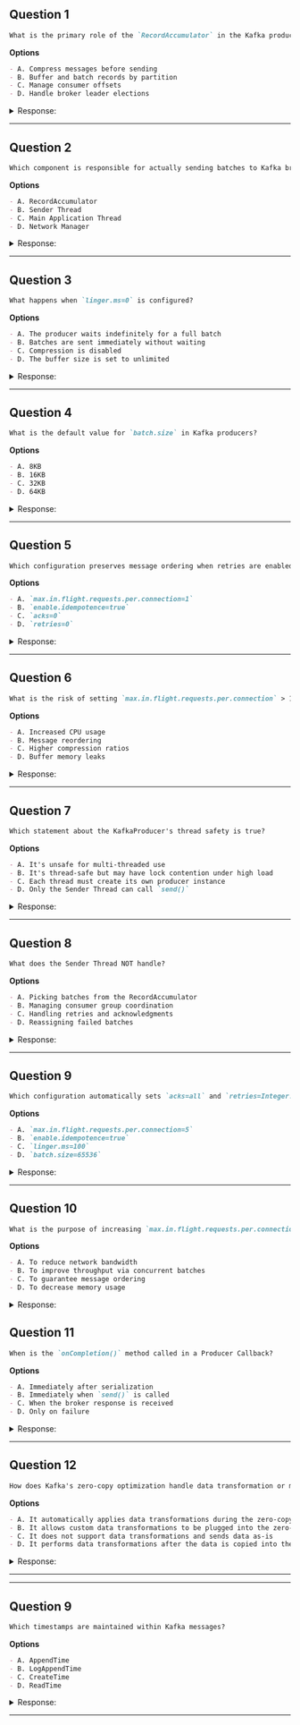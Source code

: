 ## Question 1

```markdown
What is the primary role of the `RecordAccumulator` in the Kafka producer?
```

**Options**
```markdown
- A. Compress messages before sending
- B. Buffer and batch records by partition
- C. Manage consumer offsets
- D. Handle broker leader elections
```

<details><summary>Response:</summary>

**Answer:** B

**Explanation:**

```markdown
The `RecordAccumulator` groups records by partition into batches for efficient sending.

- A. Incorrect: Compression happens after batching.
- B. Correct: The `RecordAccumulator` buffers and batches records.
- C. Incorrect: Consumer offsets are managed by the broker/consumer.
- D. Incorrect: Leader elections are handled by ZooKeeper/Kafka brokers.
```

</details>

---

## Question 2

```markdown
Which component is responsible for actually sending batches to Kafka brokers?
```

**Options**
```markdown
- A. RecordAccumulator
- B. Sender Thread
- C. Main Application Thread
- D. Network Manager
```

<details><summary>Response:</summary>

**Answer:** B

**Explanation:**

```markdown
The Sender Thread is a dedicated background thread that sends batches from the `RecordAccumulator`.

- A. Incorrect: The `RecordAccumulator` only buffers records.
- B. Correct: The Sender Thread handles transmission.
- C. Incorrect: The main thread only adds records to the buffer.
- D. Incorrect: There is no "Network Manager" component.
```

</details>

---

## Question 3

```markdown
What happens when `linger.ms=0` is configured?
```

**Options**
```markdown
- A. The producer waits indefinitely for a full batch
- B. Batches are sent immediately without waiting
- C. Compression is disabled
- D. The buffer size is set to unlimited
```

<details><summary>Response:</summary>

**Answer:** B

**Explanation:**

```markdown
`linger.ms=0` means the producer won't wait to send a batch (optimizing for latency).

- A. Incorrect: This would happen with a very high `linger.ms`.
- B. Correct: Batches are sent immediately.
- C. Incorrect: `linger.ms` doesn't affect compression.
- D. Incorrect: Buffer size is controlled by `buffer.memory`.
```

</details>

---

## Question 4

```markdown
What is the default value for `batch.size` in Kafka producers?
```

**Options**
```markdown
- A. 8KB
- B. 16KB
- C. 32KB
- D. 64KB
```

<details><summary>Response:</summary>

**Answer:** B

**Explanation:**

```markdown
The default `batch.size` is 16KB.

- A. Incorrect: Too small for the default.
- B. Correct: Default is 16KB.
- C. Incorrect: Common tuning value but not default.
- D. Incorrect: Used for high-throughput tuning.
```

</details>

---

## Question 5

```markdown
Which configuration preserves message ordering when retries are enabled?
```

**Options**
```markdown
- A. `max.in.flight.requests.per.connection=1`
- B. `enable.idempotence=true`
- C. `acks=0`
- D. `retries=0`
```

<details><summary>Response:</summary>

**Answer:** B

**Explanation:**

```markdown
`enable.idempotence=true` ensures ordering even with multiple in-flight requests.

- A. Incorrect: Setting this to 1 also works but reduces throughput.
- B. Correct: Idempotence preserves ordering automatically.
- C. Incorrect: `acks=0` disables retries and ordering guarantees.
- D. Incorrect: `retries=0` disables retries entirely.
```

</details>

---

## Question 6

```markdown
What is the risk of setting `max.in.flight.requests.per.connection` > 1 without idempotence?
```

**Options**
```markdown
- A. Increased CPU usage
- B. Message reordering
- C. Higher compression ratios
- D. Buffer memory leaks
```

<details><summary>Response:</summary>

**Answer:** B

**Explanation:**

```markdown
Without idempotence, multiple in-flight requests can cause message reordering during retries.

- A. Incorrect: CPU usage isn't directly affected.
- B. Correct: The main risk is message reordering.
- C. Incorrect: Compression is unrelated to in-flight requests.
- D. Incorrect: Buffer memory is managed separately.
```

</details>

---

## Question 7

```markdown
Which statement about the KafkaProducer's thread safety is true?
```

**Options**
```markdown
- A. It's unsafe for multi-threaded use
- B. It's thread-safe but may have lock contention under high load
- C. Each thread must create its own producer instance
- D. Only the Sender Thread can call `send()`
```

<details><summary>Response:</summary>

**Answer:** B

**Explanation:**

```markdown
`KafkaProducer` is thread-safe but may experience lock contention with heavy concurrent use.

- A. Incorrect: It is thread-safe.
- B. Correct: Thread-safe but not contention-free.
- C. Incorrect: A single instance can be shared (with caveats).
- D. Incorrect: Any thread can call `send()`.
```

</details>

---

## Question 8

```markdown
What does the Sender Thread NOT handle?
```

**Options**
```markdown
- A. Picking batches from the RecordAccumulator
- B. Managing consumer group coordination
- C. Handling retries and acknowledgments
- D. Reassigning failed batches
```

<details><summary>Response:</summary>

**Answer:** B

**Explanation:**

```markdown
Consumer group coordination is handled by brokers/consumers, not the producer's Sender Thread.

- A. Incorrect: This is a core Sender Thread responsibility.
- B. Correct: Consumer coordination is unrelated to the producer.
- C. Incorrect: The Sender Thread handles retries and acks.
- D. Incorrect: Failed batches are reassigned by the Sender Thread.
```

</details>

---

## Question 9

```markdown
Which configuration automatically sets `acks=all` and `retries=Integer.MAX_VALUE`?
```

**Options**
```markdown
- A. `max.in.flight.requests.per.connection=5`
- B. `enable.idempotence=true`
- C. `linger.ms=100`
- D. `batch.size=65536`
```

<details><summary>Response:</summary>

**Answer:** B

**Explanation:**

```markdown
Enabling idempotence automatically configures these settings for reliability.

- A. Incorrect: This controls concurrency, not acks/retries.
- B. Correct: Idempotence enables these safety settings.
- C. Incorrect: `linger.ms` controls batching delay.
- D. Incorrect: `batch.size` only affects batch sizing.
```

</details>

---

## Question 10

```markdown
What is the purpose of increasing `max.in.flight.requests.per.connection`?
```

**Options**
```markdown
- A. To reduce network bandwidth
- B. To improve throughput via concurrent batches
- C. To guarantee message ordering
- D. To decrease memory usage
```

<details><summary>Response:</summary>

**Answer:** B

**Explanation:**

```markdown
Higher values allow more concurrent batches in flight, improving throughput.

- A. Incorrect: Bandwidth usage may increase, not decrease.
- B. Correct: More concurrent batches = higher throughput.
- C. Incorrect: This can break ordering without idempotence.
- D. Incorrect: Memory usage may increase with more in-flight requests.
```

</details>



## Question 11

```markdown
When is the `onCompletion()` method called in a Producer Callback?
```

**Options**

```markdown
- A. Immediately after serialization
- B. Immediately when `send()` is called
- C. When the broker response is received
- D. Only on failure
```

<details><summary>Response:</summary>

**Answer:** C

**Explanation:**

```markdown
The `onCompletion()` method is triggered when Kafka receives a response from the broker, either success or failure. It’s an asynchronous callback used to handle send results.

- A. Not related to serialization
- B. `send()` is async and returns before callback
- C. Correct — callback happens post-response
- D. Incorrect — also called on success
```

</details>

---

## Question 12

```markdown
How does Kafka's zero-copy optimization handle data transformation or modification?
```

**Options**

```markdown
- A. It automatically applies data transformations during the zero-copy process
- B. It allows custom data transformations to be plugged into the zero-copy mechanism
- C. It does not support data transformations and sends data as-is
- D. It performs data transformations after the data is copied into the application's memory
```

<details><summary>Response:</summary>

**Answer:** C

**Explanation:**

```markdown
Kafka’s zero-copy uses the `sendfile` system call to transfer bytes directly from the page cache to the network socket. No transformation is applied during this process—data is passed through as-is, which boosts performance.

- A. Incorrect – no transformations happen during zero-copy.
- B. Incorrect – no hooks for transformation in zero-copy.
- C. Correct – data is sent as-is.
- D. Incorrect – transformations aren’t performed post-copy either.
```

</details>

---

---

## Question 9

```markdown
Which timestamps are maintained within Kafka messages?
```

**Options**
```markdown
- A. AppendTime
- B. LogAppendTime
- C. CreateTime
- D. ReadTime
```

<details><summary>Response:</summary>

**Answer:** B, C

**Explanation:**

```markdown
CreateTime is set by the producer when the message is created, reflecting the production time. LogAppendTime is set by the broker when the message is appended to the log, used for operations like log retention and message ordering.
```

</details>

---